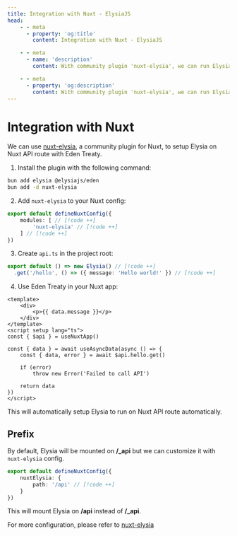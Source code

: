 ```yaml
---
title: Integration with Nuxt - ElysiaJS
head:
    - - meta
      - property: 'og:title'
        content: Integration with Nuxt - ElysiaJS

    - - meta
      - name: 'description'
        content: With community plugin 'nuxt-elysia', we can run Elysia on Nuxt API route with Eden Treaty setup automatically.

    - - meta
      - property: 'og:description'
        content: With community plugin 'nuxt-elysia', we can run Elysia on Nuxt API route with Eden Treaty setup automatically.
---
```


# Integration with Nuxt

We can use [nuxt-elysia](https://github.com/tkesgar/nuxt-elysia), a community plugin for Nuxt, to setup Elysia on Nuxt API route with Eden Treaty.

1. Install the plugin with the following command:

```bash
bun add elysia @elysiajs/eden
bun add -d nuxt-elysia
```

2. Add `nuxt-elysia` to your Nuxt config:

```ts
export default defineNuxtConfig({
    modules: [ // [!code ++]
        'nuxt-elysia' // [!code ++]
    ] // [!code ++]
})
```

3. Create `api.ts` in the project root:

```typescript [api.ts]
export default () => new Elysia() // [!code ++]
  .get('/hello', () => ({ message: 'Hello world!' }) // [!code ++]
```

4. Use Eden Treaty in your Nuxt app:

```vue
<template>
    <div>
        <p>{{ data.message }}</p>
    </div>
</template>
<script setup lang="ts">
const { $api } = useNuxtApp()

const { data } = await useAsyncData(async () => {
    const { data, error } = await $api.hello.get()

    if (error)
        throw new Error('Failed to call API')

    return data
})
</script>
```

This will automatically setup Elysia to run on Nuxt API route automatically.

## Prefix

By default, Elysia will be mounted on **/_api** but we can customize it with `nuxt-elysia` config.
```ts
export default defineNuxtConfig({
	nuxtElysia: {
		path: '/api' // [!code ++]
	}
})
```

This will mount Elysia on **/api** instead of **/_api**.

For more configuration, please refer to [nuxt-elysia](https://github.com/tkesgar/nuxt-elysia)
